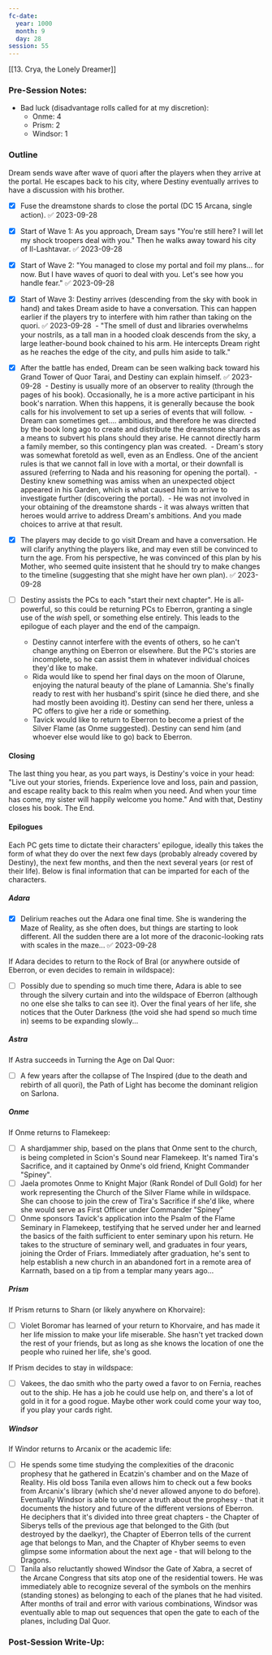 ```yaml
---
fc-date:
  year: 1000
  month: 9
  day: 28
session: 55
---
```

[[13. Crya, the Lonely Dreamer]]

### Pre-Session Notes:

* Bad luck (disadvantage rolls called for at my discretion):
	* Onme: 4
	* Prism: 2
	* Windsor: 1


### Outline

Dream sends wave after wave of quori after the players when they arrive at the portal. He escapes back to his city, where Destiny eventually arrives to have a discussion with his brother.

 - [x] Fuse the dreamstone shards to close the portal (DC 15 Arcana, single action). ✅ 2023-09-28

 - [x] Start of Wave 1: As you approach, Dream says "You're still here? I will let my shock troopers deal with you." Then he walks away toward his city of Il-Lashtavar. ✅ 2023-09-28

 - [x] Start of Wave 2: "You managed to close my portal and foil my plans... for now. But I have waves of quori to deal with you. Let's see how you handle fear." ✅ 2023-09-28

 - [x] Start of Wave 3: Destiny arrives (descending from the sky with book in hand) and takes Dream aside to have a conversation. This can happen earlier if the players try to interfere with him rather than taking on the quori. ✅ 2023-09-28
	 - "The smell of dust and libraries overwhelms your nostrils, as a tall man in a hooded cloak descends from the sky, a large leather-bound book chained to his arm. He intercepts Dream right as he reaches the edge of the city, and pulls him aside to talk."

 - [x] After the battle has ended, Dream can be seen walking back toward his Grand Tower of Quor Tarai, and Destiny can explain himself. ✅ 2023-09-28
	 - Destiny is usually more of an observer to reality (through the pages of his book). Occasionally, he is a more active participant in his book's narration. When this happens, it is generally because the book calls for his involvement to set up a series of events that will follow.
	 - Dream can sometimes get.... ambitious, and therefore he was directed by the book long ago to create and distribute the dreamstone shards as a means to subvert his plans should they arise. He cannot directly harm a family member, so this contingency plan was created.
	 - Dream's story was somewhat foretold as well, even as an Endless. One of the ancient rules is that we cannot fall in love with a mortal, or their downfall is assured (referring to Nada and his reasoning for opening the portal).
	 - Destiny knew something was amiss when an unexpected object appeared in his Garden, which is what caused him to arrive to investigate further (discovering the portal).
	 - He was not involved in your obtaining of the dreamstone shards - it was always written that heroes would arrive to address Dream's ambitions. And you made choices to arrive at that result.

 - [x] The players may decide to go visit Dream and have a conversation. He will clarify anything the players like, and may even still be convinced to turn the age. From his perspective, he was convinced of this plan by his Mother, who seemed quite insistent that he should try to make changes to the timeline (suggesting that she might have her own plan). ✅ 2023-09-28

 - [ ] Destiny assists the PCs to each "start their next chapter". He is all-powerful, so this could be returning PCs to Eberron, granting a single use of the *wish* spell, or something else entirely. This leads to the epilogue of each player and the end of the campaign.
	- Destiny cannot interfere with the events of others, so he can't change anything on Eberron or elsewhere. But the PC's stories are incomplete, so he can assist them in whatever individual choices they'd like to make.
	- Rida would like to spend her final days on the moon of Olarune, enjoying the natural beauty of the plane of Lamannia. She's finally ready to rest with her husband's spirit (since he died there, and she had mostly been avoiding it). Destiny can send her there, unless a PC offers to give her a ride or something.
	- Tavick would like to return to Eberron to become a priest of the Silver Flame (as Onme suggested). Destiny can send him (and whoever else would like to go) back to Eberron.

#### Closing

The last thing you hear, as you part ways, is Destiny's voice in your head:
"Live out your stories, friends. Experience love and loss, pain and passion, and escape reality back to this realm when you need. And when your time has come, my sister will happily welcome you home."
And with that, Destiny closes his book.
The End.

#### Epilogues

Each PC gets time to dictate their characters' epilogue, ideally this takes the form of what they do over the next few days (probably already covered by Destiny), the next few months, and then the next several years (or rest of their life). Below is final information that can be imparted for each of the characters.

##### Adara

- [x] Delirium reaches out the Adara one final time. She is wandering the Maze of Reality, as she often does, but things are starting to look different. All the sudden there are a lot more of the draconic-looking rats with scales in the maze... ✅ 2023-09-28

If Adara decides to return to the Rock of Bral (or anywhere outside of Eberron, or even decides to remain in wildspace):
 - [ ] Possibly due to spending so much time there, Adara is able to see through the silvery curtain and into the wildspace of Eberron (although no one else she talks to can see it). Over the final years of her life, she notices that the Outer Darkness (the void she had spend so much time in) seems to be expanding slowly...

##### Astra

If Astra succeeds in Turning the Age on Dal Quor:
 - [ ] A few years after the collapse of The Inspired (due to the death and rebirth of all quori), the Path of Light has become the dominant religion on Sarlona.

##### Onme

If Onme returns to Flamekeep:
- [ ] A shardjammer ship, based on the plans that Onme sent to the church, is being completed in Scion's Sound near Flamekeep. It's named Tira's Sacrifice, and it captained by Onme's old friend, Knight Commander "Spiney".
- [ ] Jaela promotes Onme to Knight Major (Rank Rondel of Dull Gold) for her work representing the Church of the Silver Flame while in wildspace. She can choose to join the crew of Tira's Sacrifice if she'd like, where she would serve as First Officer under Commander "Spiney"
- [ ] Onme sponsors Tavick's application into the Psalm of the Flame Seminary in Flamekeep, testifying that he served under her and learned the basics of the faith sufficient to enter seminary upon his return. He takes to the structure of seminary well, and graduates in four years, joining the Order of Friars. Immediately after graduation, he's sent to help establish a new church in an abandoned fort in a remote area of Karrnath, based on a tip from a templar many years ago...

##### Prism

If Prism returns to Sharn (or likely anywhere on Khorvaire):
 - [ ] Violet Boromar has learned of your return to Khorvaire, and has made it her life mission to make your life miserable. She hasn't yet tracked down the rest of your friends, but as long as she knows the location of one the people who ruined her life, she's good.

If Prism decides to stay in wildspace:
 - [ ] Vakees, the dao smith who the party owed a favor to on Fernia, reaches out to the ship. He has a job he could use help on, and there's a lot of gold in it for a good rogue. Maybe other work could come your way too, if you play your cards right.

##### Windsor

If Windor returns to Arcanix or the academic life:
 - [ ] He spends some time studying the complexities of the draconic prophesy that he gathered in Ecatzin's chamber and on the Maze of Reality. His old boss Tanila even allows him to check out a few books from Arcanix's library (which she'd never allowed anyone to do before). Eventually Windsor is able to uncover a truth about the prophesy - that it documents the history and future of the different versions of Eberron. He deciphers that it's divided into three great chapters - the Chapter of Siberys tells of the previous age that belonged to the Gith (but destroyed by the daelkyr), the Chapter of Eberron tells of the current age that belongs to Man, and the Chapter of Khyber seems to even glimpse some information about the next age - that will belong to the Dragons.
 - [ ] Tanila also reluctantly showed Windsor the Gate of Xabra, a secret of the Arcane Congress that sits atop one of the residential towers. He was immediately able to recognize several of the symbols on the menhirs (standing stones) as belonging to each of the planes that he had visited. After months of trail and error with various combinations, Windsor was eventually able to map out sequences that open the gate to each of the planes, including Dal Quor.

### Post-Session Write-Up:

